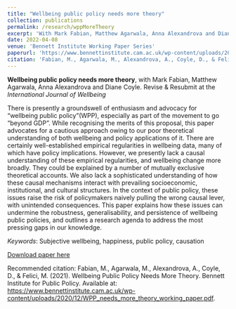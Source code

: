 ```yaml
---
title: "Wellbeing public policy needs more theory"
collection: publications
permalink: /research/wppMoreTheory
excerpt: 'With Mark Fabian, Matthew Agarwala, Anna Alexandrova and Diane Coyle. Revise & Resubmit at the *International Journal of Wellbeing*'
date: 2022-04-08
venue: 'Bennett Institute Working Paper Series'
paperurl: 'https://www.bennettinstitute.cam.ac.uk/wp-content/uploads/2020/12/WPP_needs_more_theory_working_paper.pdf'
citation: 'Fabian, M., Agarwala, M., Alexandrova, A., Coyle, D., & Felici, M. (2021). &quot;Wellbeing public policy needs more theory. &quot; <i>Bennett Institute for Public Policy</i>. Revise & Resubmit at the <i>International Journal of Wellbeing</i>'
---
```

**Wellbeing public policy needs more theory**, with Mark Fabian, Matthew Agarwala, Anna Alexandrova and Diane Coyle. Revise & Resubmit at the *International Journal of Wellbeing*

There is presently a groundswell of enthusiasm and advocacy for “wellbeing public policy”(WPP), especially as part of the movement to go “beyond GDP”. While recognising the merits of this proposal, this paper advocates for a cautious approach owing to our poor theoretical understanding of both wellbeing and policy applications of it. There are certainly well-established empirical regularities in wellbeing data, many of which have policy implications. However, we presently lack a causal understanding of these empirical regularities, and wellbeing change more broadly. They could be explained by a number of mutually exclusive theoretical accounts. We also lack a sophisticated understanding of how these causal mechanisms interact with prevailing socioeconomic, institutional, and cultural structures. In the context of public policy, these issues raise the risk of policymakers naively pulling the wrong causal lever, with unintended consequences. This paper explains how these issues can undermine the robustness, generalisability, and persistence of wellbeing public policies, and outlines a research agenda to address the most pressing gaps in our knowledge. 

*Keywords*: Subjective wellbeing, happiness, public policy, causation

[Download paper here](https://www.bennettinstitute.cam.ac.uk/wp-content/uploads/2020/12/WPP_needs_more_theory_working_paper.pdf)

Recommended citation: Fabian, M., Agarwala, M., Alexandrova, A., Coyle, D., & Felici, M. (2021). Wellbeing Public Policy Needs More Theory. Bennett Institute for Public Policy. Available at: https://www.bennettinstitute.cam.ac.uk/wp-content/uploads/2020/12/WPP_needs_more_theory_working_paper.pdf.
